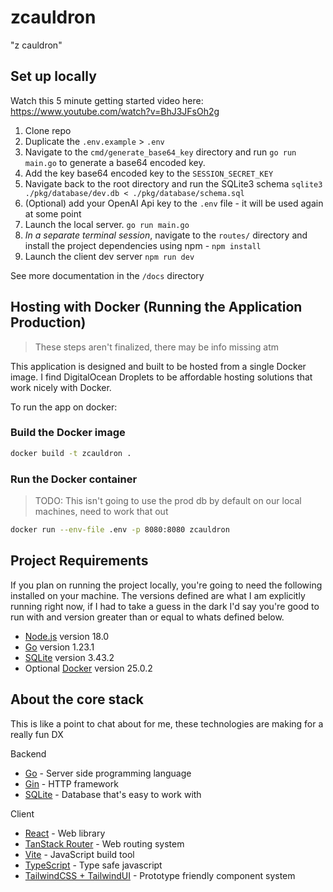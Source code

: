 # zcauldron

"z cauldron"

## Set up locally

Watch this 5 minute getting started video here: https://www.youtube.com/watch?v=BhJ3JFsOh2g

1. Clone repo
2. Duplicate the `.env.example` > `.env`
3. Navigate to the `cmd/generate_base64_key` directory and run `go run main.go` to generate a base64 encoded key.
4. Add the key base64 encoded key to the `SESSION_SECRET_KEY`
5. Navigate back to the root directory and run the SQLite3 schema `sqlite3 ./pkg/database/dev.db < ./pkg/database/schema.sql`
6. (Optional) add your OpenAI Api key to the `.env` file - it will be used again at some point
7. Launch the local server. `go run main.go`
8. _In a separate terminal session_, navigate to the `routes/` directory and install the project dependencies using npm - `npm install`
9. Launch the client dev server `npm run dev`

See more documentation in the `/docs` directory

## Hosting with Docker (Running the Application Production)

> These steps aren't finalized, there may be info missing atm

This application is designed and built to be hosted from a single Docker image. I find DigitalOcean Droplets to be affordable hosting solutions that work nicely with Docker.

To run the app on docker:

### Build the Docker image

```sh
docker build -t zcauldron .
```

### Run the Docker container

> TODO: This isn't going to use the prod db by default on our local machines, need to work that out

```sh
docker run --env-file .env -p 8080:8080 zcauldron
```

## Project Requirements

If you plan on running the project locally, you're going to need the following installed on your machine. The versions defined are what I am explicitly running right now, if I had to take a guess in the dark I'd say you're good to run with and version greater than or equal to whats defined below.

- [Node.js](https://nodejs.org/en/download/) version 18.0
- [Go](https://go.dev/) version 1.23.1
- [SQLite](https://www.sqlite.org/download.html) version 3.43.2
- Optional [Docker](https://www.docker.com/) version 25.0.2

## About the core stack

This is like a point to chat about for me, these technologies are making for a really fun DX

Backend

- [Go](https://go.dev/) - Server side programming language
- [Gin](https://gin-gonic.com/) - HTTP framework
- [SQLite](https://www.sqlite.org/) - Database that's easy to work with

Client

- [React](https://react.dev/) - Web library
- [TanStack Router](https://tanstack.com/router) - Web routing system
- [Vite](https://vite.dev/) - JavaScript build tool
- [TypeScript](https://www.typescriptlang.org/) - Type safe javascript
- [TailwindCSS + TailwindUI](https://tailwindui.com) - Prototype friendly component system
